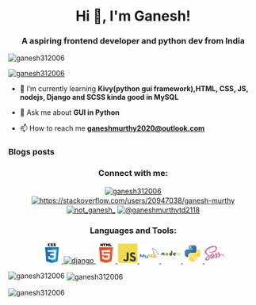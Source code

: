 <h1 align="center">Hi 👋, I'm Ganesh!</h1>
<h3 align="center">A aspiring frontend developer and python dev from India</h3>

<p align="left"> <img src="https://komarev.com/ghpvc/?username=ganesh312006&label=Profile%20views&color=0e75b6&style=flat" alt="ganesh312006" /> </p>

<p align="left"> <a href="https://github.com/ryo-ma/github-profile-trophy"><img src="https://github-profile-trophy.vercel.app/?username=ganesh312006" alt="ganesh312006" /></a> </p>

- 🌱 I’m currently learning **Kivy(python gui framework),HTML, CSS, JS, nodejs, Django and SCSS kinda good in MySQL**

- 💬 Ask me about **GUI in Python**

- 📫 How to reach me **ganeshmurthy2020@outlook.com**

### Blogs posts
<!-- BLOG-POST-LIST:START -->
<!-- BLOG-POST-LIST:END -->

<h3 align="center">Connect with me:</h3>
<p align="center">
<a href="https://dev.to/ganesh312006" target="blank"><img align="center" src="https://raw.githubusercontent.com/rahuldkjain/github-profile-readme-generator/master/src/images/icons/Social/devto.svg" alt="ganesh312006" height="30" width="40" /></a>
<a href="https://stackoverflow.com/users/https://stackoverflow.com/users/20947038/ganesh-murthy" target="blank"><img align="center" src="https://raw.githubusercontent.com/rahuldkjain/github-profile-readme-generator/master/src/images/icons/Social/stack-overflow.svg" alt="https://stackoverflow.com/users/20947038/ganesh-murthy" height="30" width="40" /></a>
<a href="https://instagram.com/not_ganesh_" target="blank"><img align="center" src="https://raw.githubusercontent.com/rahuldkjain/github-profile-readme-generator/master/src/images/icons/Social/instagram.svg" alt="not_ganesh_" height="30" width="40" /></a>
<a href="https://medium.com/@ganeshmurthytd2118" target="blank"><img align="center" src="https://raw.githubusercontent.com/rahuldkjain/github-profile-readme-generator/master/src/images/icons/Social/medium.svg" alt="@ganeshmurthytd2118" height="30" width="40" /></a>
</p>

<h3 align="center">Languages and Tools:</h3>
<p align="center"> <a href="https://www.w3schools.com/css/" target="_blank" rel="noreferrer"> <img src="https://raw.githubusercontent.com/devicons/devicon/master/icons/css3/css3-original-wordmark.svg" alt="css3" width="40" height="40"/> </a> <a href="https://www.djangoproject.com/" target="_blank" rel="noreferrer"> <img src="https://cdn.worldvectorlogo.com/logos/django.svg" alt="django" width="40" height="40"/> </a> <a href="https://www.w3.org/html/" target="_blank" rel="noreferrer"> <img src="https://raw.githubusercontent.com/devicons/devicon/master/icons/html5/html5-original-wordmark.svg" alt="html5" width="40" height="40"/> </a> <a href="https://developer.mozilla.org/en-US/docs/Web/JavaScript" target="_blank" rel="noreferrer"> <img src="https://raw.githubusercontent.com/devicons/devicon/master/icons/javascript/javascript-original.svg" alt="javascript" width="40" height="40"/> </a> <a href="https://www.mysql.com/" target="_blank" rel="noreferrer"> <img src="https://raw.githubusercontent.com/devicons/devicon/master/icons/mysql/mysql-original-wordmark.svg" alt="mysql" width="40" height="40"/> </a> <a href="https://nodejs.org" target="_blank" rel="noreferrer"> <img src="https://raw.githubusercontent.com/devicons/devicon/master/icons/nodejs/nodejs-original-wordmark.svg" alt="nodejs" width="40" height="40"/> </a> <a href="https://www.python.org" target="_blank" rel="noreferrer"> <img src="https://raw.githubusercontent.com/devicons/devicon/master/icons/python/python-original.svg" alt="python" width="40" height="40"/> </a> <a href="https://sass-lang.com" target="_blank" rel="noreferrer"> <img src="https://raw.githubusercontent.com/devicons/devicon/master/icons/sass/sass-original.svg" alt="sass" width="40" height="40"/> </a> </p>

<p><img align="left" src="https://github-readme-stats.vercel.app/api/top-langs?username=ganesh312006&show_icons=true&locale=en&layout=compact" alt="ganesh312006" /></p>

<p>&nbsp;<img align="center" src="https://github-readme-stats.vercel.app/api?username=ganesh312006&show_icons=true&locale=en" alt="ganesh312006" /></p>

<p><img align="center" src="https://github-readme-streak-stats.herokuapp.com/?user=ganesh312006&" alt="ganesh312006" /></p>
